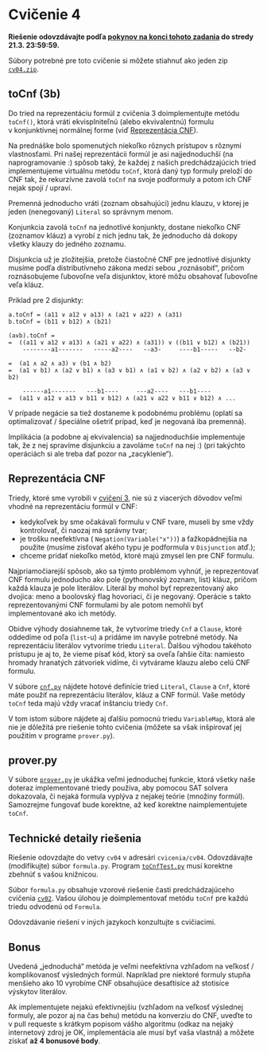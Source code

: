 Cvičenie 4
==========

**Riešenie odovzdávajte podľa
[pokynov na konci tohoto zadania](#technické-detaily-riešenia)
do stredy 21.3. 23:59:59.**

Súbory potrebné pre toto cvičenie si môžete stiahnuť ako jeden zip
[`cv04.zip`](https://github.com/FMFI-UK-1-AIN-412/lpi/archive/cv04.zip).

toCnf (3b)
----------

Do tried na reprezentáciu formúl z cvičenia 3 doimplementujte metódu `toCnf()`,
ktorá vráti ekvisplniteľnú (alebo ekvivalentnú) formulu v konjunktívnej
normálnej forme (viď [Reprezentácia CNF](#reprezentácia-cnf)).

Na prednáške bolo spomenutých niekoľko rôznych prístupov s rôznymi
vlastnosťami. Pri našej reprezentácii formúl je asi najjednoduchší (na
naprogramovanie :) spôsob taký, že každej z našich predchádzajúcich tried
implementujeme virtuálnu metódu `toCnf`, ktorá daný typ formuly preloží do CNF tak, že
rekurzívne zavolá `toCnf` na svoje podformuly a potom ich CNF nejak spojí / upraví.

Premenná jednoducho vráti (zoznam obsahujúci) jednu klauzu, v ktorej je jeden
(nenegovaný) `Literal` so správnym menom.

Konjunkcia zavolá `toCnf` na jednotlivé konjunkty, dostane niekoľko CNF (zoznamov
kláuz) a vyrobí z nich jednu tak, že jednoducho dá dokopy všetky klauzy do
jedného zoznamu.

Disjunkcia už je zložitejšia, pretože čiastočné CNF pre jednotlivé disjunkty
musíme podľa distributívneho zákona medzi sebou „roznásobiť“,
pričom roznásobujeme ľubovoľne veľa
disjunktov, ktoré môžu obsahovať ľubovoľne veľa kláuz.

Príklad pre 2 disjunkty:

```
a.toCnf = (a11 ∨ a12 ∨ a13) ∧ (a21 ∨ a22) ∧ (a31)
b.toCnf = (b11 ∨ b12) ∧ (b21)

(a∨b).toCnf =
=  ((a11 ∨ a12 ∨ a13) ∧ (a21 ∨ a22) ∧ (a31)) ∨ ((b11 ∨ b12) ∧ (b21))
    --------a1-------   -----a2----   --a3-     ----b1-----   --b2-

=  (a1 ∧ a2 ∧ a3) ∨ (b1 ∧ b2)
=  (a1 ∨ b1) ∧ (a2 ∨ b1) ∧ (a3 ∨ b1) ∧ (a1 ∨ b2) ∧ (a2 ∨ b2) ∧ (a3 ∨ b2)

    ------a1-------   ---b1----     ---a2----   ---b1----
=  (a11 ∨ a12 ∨ a13 ∨ b11 ∨ b12) ∧ (a21 ∨ a22 ∨ b11 ∨ b12) ∧ ...
```

V prípade negácie sa tiež dostaneme k podobnému problému (oplatí sa
optimalizovať / špeciálne ošetriť prípad, keď je negovaná iba premenná).

Implikácia (a podobne aj ekvivalencia) sa najjednoduchšie implementuje tak, že
z nej spravíme disjunkciu a zavoláme `toCnf` na nej :) (pri takýchto operáciách si
ale treba dať pozor na „zacyklenie“).

## Reprezentácia CNF

Triedy, ktoré sme vyrobili v [cvičení 3](../cv03/), nie sú z viacerých dôvodov
veľmi vhodné na reprezentáciu formúl v CNF:
- kedykoľvek by sme očakávali formulu v CNF tvare,  museli by sme vždy
  kontrolovať, či naozaj má správny tvar;
- je trošku neefektívna ( `Negation(Variable("x"))`) a ťažkopádnejšia
  na použite (musíme zisťovať akého typu je podformula v `Disjunction` atď.);
- chceme pridať niekoľko metód, ktoré majú zmysel len pre CNF formulu.

Najpriamočiarejší spôsob, ako sa týmto problémom vyhnúť, je reprezentovať CNF
formulu jednoducho ako pole (pythonovský zoznam, list) kláuz, pričom každá klauza je pole
literálov. Literál by mohol byť reprezentovaný ako dvojica: meno
a boolovský flag hovoriaci, či je negovaný.
Operácie s takto reprezentovanými CNF formulami by ale potom nemohli byť
implementované ako ich metódy.

Obidve výhody dosiahneme tak,
že vytvoríme triedy `Cnf` a `Clause`, ktoré oddedíme od poľa (`list`-u)
a pridáme im navyše potrebné metódy.
Na reprezentáciu literálov vytvoríme triedu `Literal`.
Ďalšou výhodou takéhoto prístupu je aj to, že vieme písať kód,
ktorý sa oveľa ľahšie číta:
namiesto hromady hranatých zátvoriek vidíme, či vytvárame klauzu
alebo celú CNF formulu.

V súbore [`cnf.py`](cnf.py) nájdete hotové definície tried `Literal`,
`Clause` a `Cnf`, ktoré máte použiť na reprezentáciu literálov, kláuz a CNF
formúl. Vaše metódy `toCnf` teda majú vždy vracať inštanciu triedy `Cnf`.

V tom istom súbore nájdete aj ďalšiu pomocnú triedu `VariableMap`,
ktorá ale nie je dôležitá pre riešenie tohto cvičenia
(môžete sa však inšpirovať jej použitím v programe `prover.py`).

## prover.py

V súbore [`prover.py`](prover.py) je ukážka veľmi jednoduchej funkcie, ktorá
všetky naše doteraz implementované triedy používa, aby pomocou SAT solvera
dokazovala, či nejaká formula vyplýva z nejakej teórie (množiny formúl).
Samozrejme fungovať bude korektne, až keď korektne naimplementujete `toCnf`.

## Technické detaily riešenia

Riešenie odovzdajte do vetvy `cv04` v adresári `cvicenia/cv04`.  Odovzdávajte
(modifikujte) súbor `formula.py`. Program [`toCnfTest.py`](toCnfTest.py) musí
korektne zbehnúť s vašou knižnicou.

Súbor `formula.py` obsahuje vzorové riešenie časti predchádzajúceho cvičenia
[`cv02`](../cv02). Vašou úlohou je doimplementovať metódu `toCnf` pre každú
triedu odvodenú od `Formula`.

Odovzdávanie riešení v iných jazykoch konzultujte s cvičiacimi.

## Bonus

Uvedená „jednoduchá“ metóda je veľmi neefektívna vzhľadom na veľkosť /
komplikovanosť výsledných formúl. Napríklad pre niektoré formuly
stupňa menšieho ako 10 vyrobíme CNF obsahujúce desaťtisíce až
stotisíce výskytov literálov.

Ak implementujete nejakú efektívnejšiu (vzhľadom na veľkosť výslednej
formuly, ale pozor aj na čas behu) metódu na konverziu do CNF, uveďte
to v pull requeste s krátkym popisom vášho algoritmu (odkaz na nejaký
internetový zdroj je OK, implementácia ale musí byť vaša vlastná)
a môžete získať **až 4 bonusové body**.
